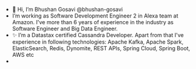 - 👋 Hi, I’m Bhushan Gosavi @bhushan-gosavi
- I’m working as Software Development Engineer 2 in Alexa team at Amazon. I've more than 6 years of experience in the industry as Software Engineer and Big Data Engineer.
- ✨ I’m a Datastax certified Cassandra Developer. Apart from that I've experience in following technologies: Apache Kafka, Apache Spark, ElasticSearch, Redis, Dynomite, REST APIs, Spring Cloud, Spring Boot, AWS etc
- 

<!---
bhushan-gosavi/bhushan-gosavi is a ✨ special ✨ repository because its `README.md` (this file) appears on your GitHub profile.
You can click the Preview link to take a look at your changes.
--->
